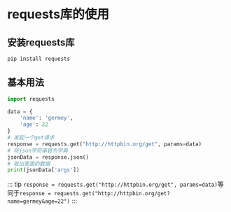 # requests库的使用

## 安装requests库

```bash
pip install requests
```

## 基本用法

```python
import requests

data = {
    'name': 'germey',
    'age': 22
}
# 发起一个get请求
response = requests.get("http://httpbin.org/get", params=data)
# 将json字符串转为字典
jsonData = response.json()
# 取出里面的数据
print(jsonData['args'])
```

::: tip
`response = requests.get("http://httpbin.org/get", params=data)`等同于`response = requests.get("http://httpbin.org/get?name=germey&age=22")`
:::

